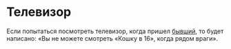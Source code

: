 # Телевизор

Если попытаться посмотреть телевизор, когда пришел [бывший](../../../characters/ex-boyfriend.md), то будет написано: «Вы не можете смотреть «Кошку в 16», когда рядом враги».
